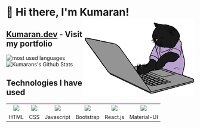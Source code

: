 
# 👋 Hi there, I'm Kumaran!</a> <img align='right' src="https://raw.githubusercontent.com/BhavyaCodes/BhavyaCodes/master/.github/cat.gif" height="" width="300" alt="coding cat">
## <a href="https://kumaran-dev.netlify.app/">Kumaran.dev</a> - Visit my portfolio

<!-- <img align="left" src="https://github-readme-stats.vercel.app/api/top-langs?username=KUMARAN1601&show_icons=true&locale=en&layout=compact&theme=radical" alt="most used languages" /> -->

<!-- ![Kumaran's GitHub stats](https://github-readme-stats.vercel.app/api?username=KUMARAN1601&show_icons=true&theme=radical&layout=compact) -->
<p align="left">
<img src="https://github-readme-stats.vercel.app/api/top-langs?username=KUMARAN1601&show_icons=true&locale=en&layout=compact&theme=radical" alt="most used languages" height=160 />
<img src="https://github-readme-stats.vercel.app/api?username=KUMARAN1601&show_icons=true&theme=radical&layout=compact" alt="Kumarans's Github Stats" height=160 />
<p>
  
  
## Technologies I have used
<table >
	<tr align="center">
		<td>
			<img src="![image](https://user-images.githubusercontent.com/94185252/232866880-5c7e44a9-a85b-4093-b598-e1a581c41b0e.png)
" width="60"/>
		</td>
		<td >
			<img src="![image](https://user-images.githubusercontent.com/94185252/232866684-c2365bd3-66ae-4c86-a1be-95ee61f9b306.png)
" width="60"/>
		</td>
		<td >
			<img src="![image](https://user-images.githubusercontent.com/94185252/232866981-28030e43-f28a-415e-9aa1-31f3bb508157.png)
" width="60"/>
		</td>
		<td >
			<img src="![image](https://user-images.githubusercontent.com/94185252/232867133-7d21933b-936c-43cf-a803-9c447678134e.png)
" width="60"/>
		</td>
		<td >
			<img src="![image](https://user-images.githubusercontent.com/94185252/232867220-1e92ec6b-2761-4398-8e65-7c32783a7490.png)
" width="60"/>
		</td>
		<td>
			<img src="https://v4.mui.com/static/logo.png" width="60"/>
		</td>
    </tr>
    <tr align="center">
    	<td>HTML</td>
    	<td>CSS</td>
    	<td>Javascript</td>
    	<td>Bootstrap</td>
    	<td>React.js</td>
			<td>Material-UI</td>
    </tr>

</table>







